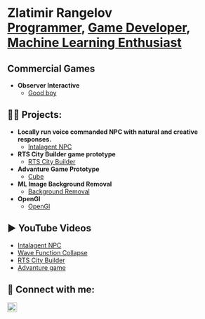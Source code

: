 <h1>Zlatimir Rangelov <br/><a href="https://github.com/zlaty12">Programmer</a>, <a href="https://www.linkedin.com/in/zlatimir-rangelov-887909275/">Game Developer</a>, <a href="https://github.com/zlaty12">Machine Learning Enthusiast</a></h1>

<h2>Commercial Games</h2>

- <b>Observer Interactive</b>
  - [Good boy](https://store.steampowered.com/app/2986110/Good_Boy/)


<h2>👨‍💻 Projects:</h2>

- <b>Locally run voice commanded NPC with natural and creative responses.</b>
  - [Intalagent NPC](https://github.com/zlaty12/MSProject)
- <b>RTS City Builder game prototype</b>
  - [RTS City Builder](https://github.com/twilkinson199/agp2024)
- <b>Advanture Game Prototype</b>
  - [Cube](https://github.com/zlaty12/Cube2)
- <b>ML Image Background Removal</b>
  - [Background Removal](https://github.com/zlaty12/BackgroundRemovalAI)
- <b>OpenGl</b>
  - [OpenGl](https://github.com/zlaty12/OpenGL)

<h2>▶️ YouTube Videos</h2>


- [Intalagent NPC](https://www.youtube.com/watch?v=OyYRhoKdS4U&list=PLDMf2_m2O14gS4UeXZq2KPOvYLziMyi4f&index=23)
- [Wave Function Collapse](https://www.youtube.com/watch?v=yngMuAEO2m8&t=5s)
- [RTS City Builder](https://www.youtube.com/watch?v=2vxNe0WJs5g&list=PLDMf2_m2O14gS4UeXZq2KPOvYLziMyi4f&index=20)
- [Advanture game](https://www.youtube.com/watch?v=S9BNrnmvso8&list=PLDMf2_m2O14gS4UeXZq2KPOvYLziMyi4f&index=21)


<h2> 🤳 Connect with me:</h2>

[<img align="left" alt="JoshMadakor | LinkedIn" width="22px" src="https://cdn.jsdelivr.net/npm/simple-icons@v3/icons/linkedin.svg" />][linkedin]


[linkedin]: https://www.linkedin.com/in/zlatimir-rangelov-887909275/


